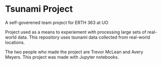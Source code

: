 # Tsunami Project
 A self-goverened team project for ERTH 363 at UO

Project used as a means to experiement with processing large sets of real-world data. This repository uses tsunami data collected from real-world locations.

The two people who made the project are Trevor McLean and Avery Meyers. This project was made with Jupyter notebooks.
